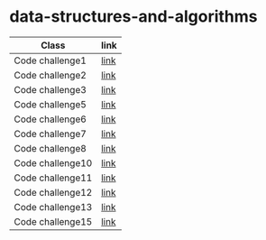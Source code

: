 # data-structures-and-algorithms

| Class   | link                                                                               |
| ------- | ------------------                                                                 |
| Code challenge1 | [link](https://github.com/Mohammed1994Mosleh/data-structures-and-algorithms/blob/main/codechallenge-1/README1.md)               |
| Code challenge2 | [link](https://github.com/Mohammed1994Mosleh/data-structures-and-algorithms/blob/main/codechalleng-2/README.md)                 |
| Code challenge3 | [link](https://github.com/Mohammed1994Mosleh/data-structures-and-algorithms/blob/main/codechalleng-3/README.md)                 |
| Code challenge5 | [link](https://github.com/Mohammed1994Mosleh/data-structures-and-algorithms/blob/linked-list/class05/Readme.md)                 |
| Code challenge6 | [link](https://github.com/Mohammed1994Mosleh/data-structures-and-algorithms/blob/linked-list/codechallenge6/Readme.md)          |
| Code challenge7 | [link](https://github.com/Mohammed1994Mosleh/data-structures-and-algorithms/blob/linked-list-kth/codechallenge7/Readme.md)      |
| Code challenge8 | [link](https://github.com/Mohammed1994Mosleh/data-structures-and-algorithms/blob/challenge89/class89/README.md)                 |
| Code challenge10 | [link](https://github.com/Mohammed1994Mosleh/data-structures-and-algorithms/blob/main/challenge10/README.md)                   |
| Code challenge11 | [link](https://github.com/Mohammed1994Mosleh/data-structures-and-algorithms/blob/main/challenge11/README.md)                   |
| Code challenge12 | [link](https://github.com/Mohammed1994Mosleh/data-structures-and-algorithms/blob/stack-queue-animal-shelter/challenge12/README.md)|
| Code challenge13 | [link](https://github.com/Mohammed1994Mosleh/data-structures-and-algorithms/blob/main/ch13/README.md)|
| Code challenge15 | [link](https://github.com/Mohammed1994Mosleh/data-structures-and-algorithms/blob/main/trees/README.md)|

